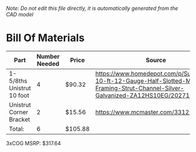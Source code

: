 ###### Note: Do not edit this file directly, it is automatically generated from the CAD model 
# Bill Of Materials 
 |Part|Number Needed|Price|Source| 
 |----|----------|-----|-----|
|1-5/8ths Unistrut 10 foot|4|$90.32|https://www.homedepot.com/p/Superstrut-10-ft-12-Gauge-Half-Slotted-Metal-Framing-Strut-Channel-Silver-Galvanized-ZA12HS10EG/202714274|
|Unistrut Corner Bracket|2|$15.56|https://www.mcmaster.com/33125T21/|
|Total: |6|$105.88| |

 3xCOG MSRP: $317.64